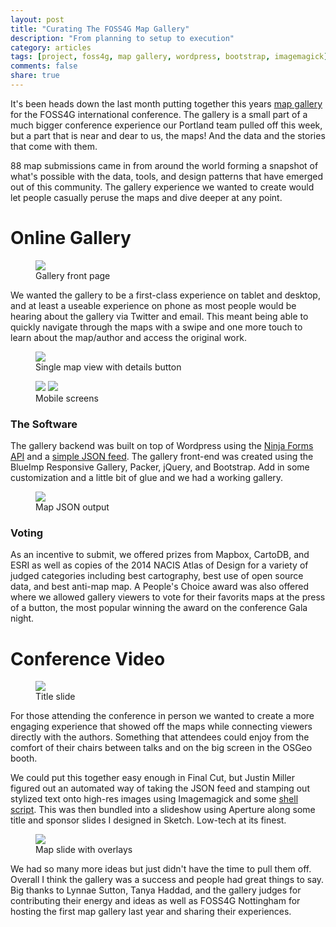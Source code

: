 ```yaml
---
layout: post
title: "Curating The FOSS4G Map Gallery"
description: "From planning to setup to execution"
category: articles
tags: [project, foss4g, map gallery, wordpress, bootstrap, imagemagick]
comments: false
share: true
---
```


It's been heads down the last month putting together this years [map gallery](http://2014.foss4g.org/map-gallery) for the FOSS4G international conference.  The gallery is a small part of a much bigger conference experience our Portland team pulled off this week, but a part that is near and dear to us, the maps! And the data and the stories that come with them.

88 map submissions came in from around the world forming a snapshot of what's possible with the data, tools, and design patterns that have emerged out of this community.  The gallery experience we wanted to create would let people casually peruse the maps and dive deeper at any point.

# Online Gallery

<figure>
	<a href="/images/posts/mapgallery/gallery-web.jpg" target="_window"><img src="/images/posts/mapgallery/gallery-web.jpg"></a>	
	<figcaption>Gallery front page</figcaption>
</figure>

We wanted the gallery to be a first-class experience on tablet and desktop, and at least a useable experience on phone as most people would be hearing about the gallery via Twitter and email.  This meant being able to quickly navigate through the maps with a swipe and one more touch to learn about the map/author and access the original work.

<figure>
	<a href="/images/posts/mapgallery/gallery-web2.jpg" target="_window"><img src="/images/posts/mapgallery/gallery-web2.jpg"></a>
	<figcaption>Single map view with details button</figcaption>
</figure>

<figure class="half">
	<a href="/images/posts/mapgallery/gallery-mobile.jpg"><img src="/images/posts/mapgallery/gallery-mobile.jpg"></a>
	<a href="/images/posts/mapgallery/gallery-mobile2.jpg"><img src="/images/posts/mapgallery/gallery-mobile2.jpg"></a>
	<figcaption>Mobile screens</figcaption>
</figure>

### The Software

The gallery backend was built on top of Wordpress using the [Ninja Forms API](http://ninjaforms.com/documentation/developer-api/functions/) and a [simple JSON feed](https://github.com/pdxosgeo/foss4g2014-wordpress/blob/master/themes/foss4g-theme/template-mapgalleryfeed.php).  The gallery front-end was created using the BlueImp Responsive Gallery, Packer, jQuery, and Bootstrap.  Add in some customization and a little bit of glue and we had a working gallery.

<figure>
	<a href="/images/posts/mapgallery/gallery-json.jpg" target="_window"><img src="/images/posts/mapgallery/gallery-json.jpg"></a>	
	<figcaption>Map JSON output</figcaption>
</figure>

### Voting

As an incentive to submit, we offered prizes from Mapbox, CartoDB, and ESRI as well as copies of the 2014 NACIS Atlas of Design for a variety of judged categories including best cartography, best use of open source data, and best anti-map map.  A People's Choice award was also offered where we allowed gallery viewers to vote for their favorits maps at the press of a button, the most popular winning the award on the conference Gala night.

# Conference Video

<figure>
	<a href="/images/posts/mapgallery/video-title.jpg" target="_window"><img src="/images/posts/mapgallery/video-title.jpg"></a>	
	<figcaption>Title slide</figcaption>
</figure>

For those attending the conference in person we wanted to create a more engaging experience that showed off the maps while connecting viewers directly with the authors.  Something that attendees could enjoy from the comfort of their chairs between talks and on the big screen in the OSGeo booth.  

We could put this together easy enough in Final Cut, but Justin Miller figured out an automated way of taking the JSON feed and stamping out stylized text onto high-res images using Imagemagick and some [shell script](https://github.com/pdxosgeo/foss4g-slideshow/blob/master/test.sh).  This was then bundled into a slideshow using Aperture along some title and sponsor slides I designed in Sketch.  Low-tech at its finest.

<figure>
	<a href="/images/posts/mapgallery/gallery-video.jpg" target="_window"><img src="/images/posts/mapgallery/gallery-video.jpg"></a>	
	<figcaption>Map slide with overlays</figcaption>
</figure>

We had so many more ideas but just didn't have the time to pull them off.  Overall I think the gallery was a success and people had great things to say. Big thanks to Lynnae Sutton, Tanya Haddad, and the gallery judges for contributing their energy and ideas as well as FOSS4G Nottingham for hosting the first map gallery last year and sharing their experiences.

